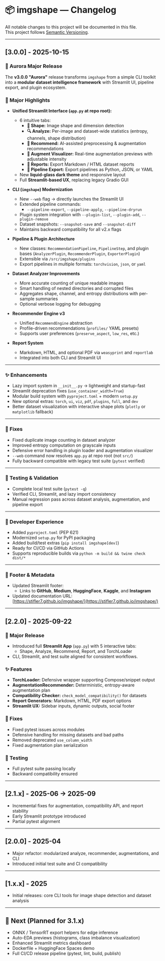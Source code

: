 # 📦 imgshape — Changelog

All notable changes to this project will be documented in this file.  
This project follows [Semantic Versioning](https://semver.org/).

---

## [3.0.0] - 2025-10-15  
### 🌌 Aurora Major Release  
The **v3.0.0 "Aurora"** release transforms `imgshape` from a simple CLI toolkit into a **modular dataset intelligence framework** with Streamlit UI, pipeline export, and plugin ecosystem.

### 🚀 Major Highlights
- **Unified Streamlit Interface (`app.py` at repo root):**
  - 6 intuitive tabs:
    - **📐 Shape:** Image shape and dimension detection  
    - **🔍 Analyze:** Per-image and dataset-wide statistics (entropy, channels, shape distribution)  
    - **🧠 Recommend:** AI-assisted preprocessing & augmentation recommendations  
    - **🎨 Augment Visualizer:** Real-time augmentation previews with adjustable intensity  
    - **📄 Reports:** Export Markdown / HTML dataset reports  
    - **🔗 Pipeline Export:** Export pipelines as Python, JSON, or YAML  
  - New **liquid-glass dark theme** and responsive layout  
  - Full **Streamlit-based UX**, replacing legacy Gradio GUI  

- **CLI (`imgshape`) Modernization**
  - New `--web` flag → directly launches the Streamlit UI  
  - Extended pipeline commands:
    - `--pipeline-export`, `--pipeline-apply`, `--pipeline-dryrun`
  - Plugin system integration with `--plugin-list`, `--plugin-add`, `--plugin-remove`
  - Dataset snapshots: `--snapshot-save` and `--snapshot-diff`
  - Maintains backward compatibility for all v2.x flags

- **Pipeline & Plugin Architecture**
  - New classes: `RecommendationPipeline`, `PipelineStep`, and plugin bases (`AnalyzerPlugin`, `RecommenderPlugin`, `ExporterPlugin`)
  - Extensible via `/src/imgshape/plugins`
  - Export pipelines in multiple formats: `torchvision`, `json`, or `yaml`

- **Dataset Analyzer Improvements**
  - More accurate counting of unique readable images  
  - Smart handling of nested directories and corrupted files  
  - Aggregates shape, channel, and entropy distributions with per-sample summaries  
  - Optional verbose logging for debugging

- **Recommender Engine v3**
  - Unified `RecommendEngine` abstraction  
  - Profile-driven recommendations (`profiles/` YAML presets)  
  - Supports user preferences (`preserve_aspect`, `low_res`, etc.)

- **Report System**
  - Markdown, HTML, and optional PDF via `weasyprint` and `reportlab`  
  - Integrated into both CLI and Streamlit UI  

---

### ✨ Enhancements
- Lazy import system in `__init__.py` → lightweight and startup-fast  
- Streamlit deprecation fixes (`use_container_width=True`)  
- Modular build system with `pyproject.toml` + modern `setup.py`  
- New optional extras: `torch`, `ui`, `viz`, `pdf`, `plugins`, `full`, and `dev`
- Better dataset visualization with interactive shape plots (`plotly` or `matplotlib` fallback)

---

### 🐛 Fixes
- Fixed duplicate image counting in dataset analyzer  
- Improved entropy computation on grayscale inputs  
- Defensive error handling in plugin loader and augmentation visualizer  
- `--web` command now resolves `app.py` at repo root (not `src/`)  
- Fully backward compatible with legacy test suite (`pytest` verified)

---

### 🧪 Testing & Validation
- Complete local test suite (`pytest -q`)  
- Verified CLI, Streamlit, and lazy import consistency  
- Manual regression pass across dataset analysis, augmentation, and pipeline export  

---

### 🧱 Developer Experience
- Added `pyproject.toml` (PEP 621)  
- Modernized `setup.py` for PyPI packaging  
- Added build/test extras (`pip install imgshape[dev]`)  
- Ready for CI/CD via GitHub Actions  
- Supports reproducible builds via `python -m build && twine check dist/*`

---

### 🔗 Footer & Metadata
- Updated Streamlit footer:
  - Links to **GitHub**, **Medium**, **HuggingFace**, **Kaggle**, and **Instagram**
- Updated documentation URL:  
  [https://stifler7.github.io/imgshape/](https://stifler7.github.io/imgshape/)

---

## [2.2.0] - 2025-09-22
### 🚀 Major Release
- Introduced full **Streamlit App** (`app.py`) with 5 interactive tabs:
  - Shape, Analyze, Recommend, Report, and TorchLoader  
- CLI, Streamlit, and test suite aligned for consistent workflows.

### ✨ Features
- **TorchLoader:** Defensive wrapper supporting Compose/snippet output  
- **AugmentationRecommender:** Deterministic, entropy-aware augmentation plan  
- **Compatibility Checker:** `check_model_compatibility()` for datasets  
- **Report Generators:** Markdown, HTML, PDF export options  
- **Streamlit UX:** Sidebar inputs, dynamic outputs, social footer  

### 🐛 Fixes
- Fixed pytest issues across modules  
- Defensive handling for missing datasets and bad paths  
- Removed deprecated `use_column_width`  
- Fixed augmentation plan serialization  

### 🧪 Testing
- Full pytest suite passing locally  
- Backward compatibility ensured  

---

## [2.1.x] - 2025-06 → 2025-09
- Incremental fixes for augmentation, compatibility API, and report stability  
- Early Streamlit prototype introduced  
- Partial pytest alignment  

---

## [2.0.0] - 2025-04
- Major refactor: modularized analyze, recommender, augmentations, and CLI  
- Introduced initial test suite and CI compatibility  

---

## [1.x.x] - 2025
- Initial releases: core CLI tools for image shape detection and dataset analysis  

---

## 🧭 Next (Planned for 3.1.x)
- ONNX / TensorRT export helpers for edge inference  
- Auto-EDA previews (histograms, class imbalance visualization)  
- Enhanced Streamlit metrics dashboard  
- Dockerfile + HuggingFace Spaces demo  
- Full CI/CD release pipeline (pytest, lint, build, publish)
